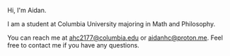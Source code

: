 Hi, I'm Aidan.

I am a student at Columbia University majoring in Math and Philosophy. 

You can reach me at ahc2177@columbia.edu or aidanhc@proton.me. Feel free to contact me if you have any questions.
